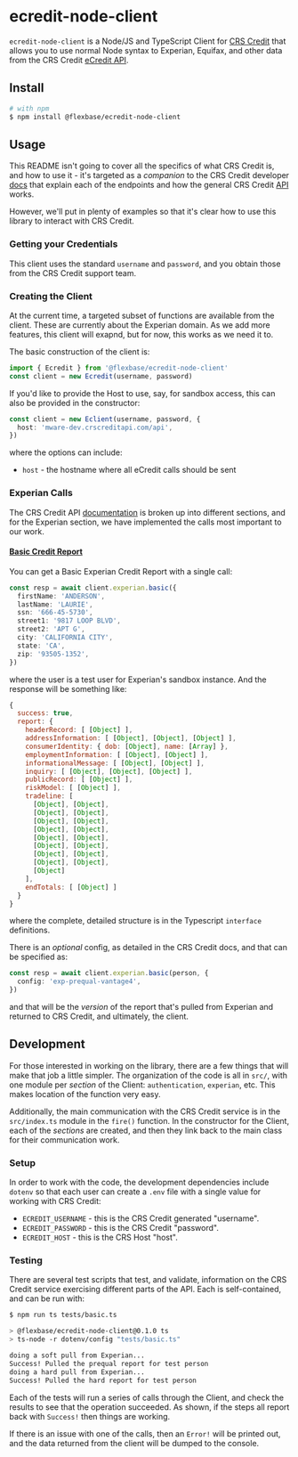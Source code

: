 # ecredit-node-client

`ecredit-node-client` is a Node/JS and TypeScript Client for
[CRS Credit](https://crscreditapi.com) that allows you to use normal Node
syntax to Experian, Equifax, and other data from the CRS Credit
[eCredit API](https://crscreditapi.com/signup-smart-api/).

## Install

```bash
# with npm
$ npm install @flexbase/ecredit-node-client
```

## Usage

This README isn't going to cover all the specifics of what CRS Credit is,
and how to use it - it's targeted as a _companion_ to the CRS Credit developer
[docs](https://crsecreditdataapi.redoc.ly/)
that explain each of the endpoints and how the general CRS Credit
[API](https://crsecreditdataapi.redoc.ly/) works.

However, we'll put in plenty of examples so that it's clear how to use this
library to interact with CRS Credit.

### Getting your Credentials

This client uses the standard `username` and `password`, and you obtain those
from the CRS Credit support team.

### Creating the Client

At the current time, a targeted subset of functions are available from the
client. These are currently about the Experian domain. As we add more features,
this client will exapnd, but for now, this works as we need it to.

The basic construction of the client is:

```typescript
import { Ecredit } from '@flexbase/ecredit-node-client'
const client = new Ecredit(username, password)
```

If you'd like to provide the Host to use, say, for sandbox access,
this can also be provided in the constructor:

```typescript
const client = new Eclient(username, password, {
  host: 'mware-dev.crscreditapi.com/api',
})
```

where the options can include:

* `host` - the hostname where all eCredit calls should be sent

### Experian Calls

The CRS Credit API
[documentation](https://crsecreditdataapi.redoc.ly/) is broken up into
different sections, and for the Experian section, we have implemented
the calls most important to our work.

#### [Basic Credit Report](https://crsecreditdataapi.redoc.ly/tag/Experian#operation/creditReportBasic_1)

You can get a Basic Experian Credit Report with a single call:

```typescript
const resp = await client.experian.basic({
  firstName: 'ANDERSON',
  lastName: 'LAURIE',
  ssn: '666-45-5730',
  street1: '9817 LOOP BLVD',
  street2: 'APT G',
  city: 'CALIFORNIA CITY',
  state: 'CA',
  zip: '93505-1352',
})
```

where the user is a test user for Experian's sandbox instance. And the
response will be something like:

```javascript
{
  success: true,
  report: {
    headerRecord: [ [Object] ],
    addressInformation: [ [Object], [Object], [Object] ],
    consumerIdentity: { dob: [Object], name: [Array] },
    employmentInformation: [ [Object], [Object] ],
    informationalMessage: [ [Object], [Object] ],
    inquiry: [ [Object], [Object], [Object] ],
    publicRecord: [ [Object] ],
    riskModel: [ [Object] ],
    tradeline: [
      [Object], [Object],
      [Object], [Object],
      [Object], [Object],
      [Object], [Object],
      [Object], [Object],
      [Object], [Object],
      [Object], [Object],
      [Object], [Object],
      [Object]
    ],
    endTotals: [ [Object] ]
  }
}
```

where the complete, detailed structure is in the Typescript `interface`
definitions.

There is an _optional_ config, as detailed in the CRS Credit docs, and
that can be specified as:

```typescript
const resp = await client.experian.basic(person, {
  config: 'exp-prequal-vantage4',
})
```

and that will be the _version_ of the report that's pulled from Experian
and returned to CRS Credit, and ultimately, the client.


## Development

For those interested in working on the library, there are a few things that
will make that job a little simpler. The organization of the code is all in
`src/`, with one module per _section_ of the Client: `authentication`,
`experian`, etc. This makes location of the function very easy.

Additionally, the main communication with the CRS Credit service is in the
`src/index.ts` module in the `fire()` function. In the constructor for the
Client, each of the _sections_ are created, and then they link back to the
main class for their communication work.

### Setup

In order to work with the code, the development dependencies include `dotenv`
so that each user can create a `.env` file with a single value for working
with CRS Credit:

* `ECREDIT_USERNAME` - this is the CRS Credit generated "username".
* `ECREDIT_PASSWORD` - this is the CRS Credit "password".
* `ECREDIT_HOST` - this is the CRS Host "host".

### Testing

There are several test scripts that test, and validate, information on the
CRS Credit service exercising different parts of the API. Each is
self-contained, and can be run with:

```bash
$ npm run ts tests/basic.ts

> @flexbase/ecredit-node-client@0.1.0 ts
> ts-node -r dotenv/config "tests/basic.ts"

doing a soft pull from Experian...
Success! Pulled the prequal report for test person
doing a hard pull from Experian...
Success! Pulled the hard report for test person
```

Each of the tests will run a series of calls through the Client, and check the
results to see that the operation succeeded. As shown, if the steps all
report back with `Success!` then things are working.

If there is an issue with one of the calls, then an `Error!` will be printed
out, and the data returned from the client will be dumped to the console.
